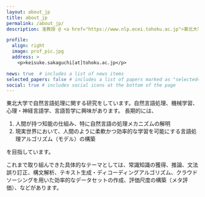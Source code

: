```yaml
---
layout: about_jp
title: about_jp
permalink: /about_jp/
description: 准教授 @ <a href="https://www.nlp.ecei.tohoku.ac.jp">東北大学 大学院情報科学研究科 自然言語処理研究室</a>. 

profile:
  align: right
  image: prof_pic.jpg
  address: >
    <p>keisuke.sakaguchi[at]tohoku.ac.jp</p>

news: true  # includes a list of news items
selected_papers: false # includes a list of papers marked as "selected={true}"
social: true # includes social icons at the bottom of the page
---
```


東北大学で自然言語処理に関する研究をしています。自然言語処理、機械学習、心理・神経言語学、言語哲学に興味があります。
長期的には、

1. 人間が持つ知能の仕組み、特に自然言語の処理メカニズムの解明
2. 現実世界において、人間のように柔軟かつ効率的な学習を可能にする言語処理アルゴリズム（モデル）の構築

を目指しています。

これまで取り組んできた具体的なテーマとしては、常識知識の獲得、推論、文法誤り訂正、構文解析、テキスト生成・ディコーディングアルゴリズム、クラウドソーシングを用いた効率的なデータセットの作成、評価尺度の構築（メタ評価）、などがあります。

